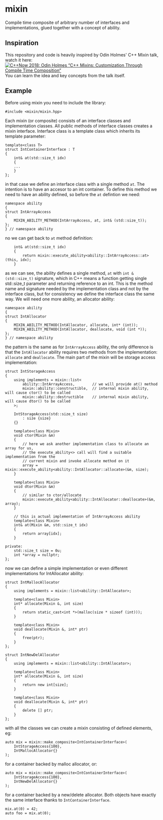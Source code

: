 # mixin

Compile time composite of arbitrary number of interfaces and implementations,
glued together with a concept of ability.

## Inspiration
This repository and code is heavily inspired by Odin Holmes' C++ Mixin talk, watch it here:
[![C++Now 2018: Odin Holmes “C++ Mixins: Customization Through Compile Time Composition”](https://img.youtube.com/vi/wWZi_wPyVvs/0.jpg)](https://www.youtube.com/watch?v=wWZi_wPyVvs)
You can learn the idea and key concepts from the talk itself.

## Example

Before using mixin you need to include the library:

```
#include <mixin/mixin.hpp>
```

Each mixin (or composite) consists of an interface classes and implementation classes. All public methods of interface classes
creates a mixin interface. Interface class is a template class which inherits its template parameter:

```
template<class T>
struct IntContainerInterface : T
{
    int& at(std::size_t idx)
    {
    ...
    }
};
```

in that case we define an interface class with a single method `at`. The intention is to have an accesor to an int container. To
define this method we need to have an ability defined, so before the `at` defintion we need:

```
namespace ability
{
struct IntArrayAccess
{
    MIXIN_ABILITY_METHOD(IntArrayAccess, at, int& (std::size_t));
};
} // namespace ability
```

no we can get back to `at` method definition:

```
    int& at(std::size_t idx)
    {
        return mixin::execute_ability<ability::IntArrayAccess::at>(this, idx);
    }
```

as we can see, the ability defines a single method, `at` with `int & (std::size_t)` signature, which in C++ means a function
getting single std::size_t parameter and returning reference to an int. This is the method name and signature needed by the
implementation class and not by the interface class, but for consistency we define the interface class the same way. We will
need one more ability, an allocator ability:

```
namespace ability
{
struct IntAllocator
{
    MIXIN_ABILITY_METHOD(IntAllocator, allocate, int* (int));
    MIXIN_ABILITY_METHOD(IntAllocator, deallocate, void (int *));
};
} // namespace ability
```

the pattern is the same as for `IntArrayAccess` ability, the only difference is that the `IntAllocator` ability requires
two methods from the implementation: `allocate` and `deallocate`. The main part of the mixin will be storage access implementation:

```
struct IntStorageAccess
{
    using implements = mixin::list<
        ability::IntArrayAccess,        // we will provide at() method
        mixin::ability::constructible,  // internal mixin ability, will cause ctor() to be called
        mixin::ability::destructible    // internal mixin ability, will cause dtor() to be called
    >;

    IntStorageAccess(std::size_t size)
        : size {size}
    {}

    template<class Mixin>
    void ctor(Mixin &m)
    {
        // here we ask another implementation class to allocate an array for us,
        // the execute_ability<> call will find a suitable implementation from the
        // current mixin and invoke allocate method on it
        array = mixin::execute_ability<ability::IntAllocator::allocate>(&m, size);
    }

    template<class Mixin>
    void dtor(Mixin &m)
    {
        // similar to ctor/allocate
        mixin::execute_ability<ability::IntAllocator::deallocate>(&m, array);
    }

    // this is actual implementation of IntArrayAccess ability
    template<class Mixin>
    int& at(Mixin &m, std::size_t idx)
    {
        return array[idx];
    }

private:
    std::size_t size = 0u;
    int *array = nullptr;
};
```

now we can define a simple implementation or even different implementations for IntAllocator ability:

```
struct IntMallocAllocator
{
    using implements = mixin::list<ability::IntAllocator>;

    template<class Mixin>
    int* allocate(Mixin &, int size)
    {
        return static_cast<int *>(malloc(size * sizeof (int)));
    }

    template<class Mixin>
    void deallocate(Mixin &, int* ptr)
    {
        free(ptr);
    }
};

struct IntNewDelAllocator
{
    using implements = mixin::list<ability::IntAllocator>;

    template<class Mixin>
    int* allocate(Mixin &, int size)
    {
        return new int[size];
    }

    template<class Mixin>
    void deallocate(Mixin &, int* ptr)
    {
        delete [] ptr;
    }
};
```

with all the classes we can create a mixin consisting of defined elements, eg:

```
auto mix = mixin::make_composite<IntContainerInterface>(
    IntStorageAccess{100},
    IntMallocAllocator{}
);
```

for a container backed by malloc allocator, or:

```
auto mix = mixin::make_composite<IntContainerInterface>(
    IntStorageAccess{100},
    IntNewDelAllocator{}
);
```

for a container backed by a new/delete allocator. Both objects have exactly the same interface thanks to `IntContainerInterface`.

```
mix.at(0) = 42;
auto foo = mix.at(0);
```
